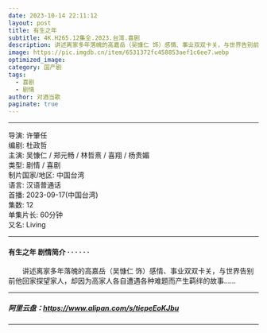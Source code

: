 ```yaml
---
date: 2023-10-14 22:11:12
layout: post
title: 有生之年
subtitle: 4K.H265.12集全.2023.台湾.喜剧
description: 讲述离家多年落魄的高嘉岳（吴慷仁 饰）感情、事业双双卡关，与世界告别前他回家探望家人，却因为高家人各自遭遇各种难题而产生羁绊的故事...
image: https://pic.imgdb.cn/item/6531372fc458853aef1c6ee7.webp
optimized_image: 
category: 国产剧
tags:
  - 喜剧
  - 剧情
author: 对酒当歌
paginate: true
---
```


---

导演: 许肇任  
编剧: 杜政哲  
主演: 吴慷仁 / 郑元畅 / 林哲熹 / 喜翔 / 杨贵媚  
类型: 剧情 / 喜剧  
制片国家/地区: 中国台湾  
语言: 汉语普通话  
首播: 2023-09-17(中国台湾)  
集数: 12  
单集片长: 60分钟  
又名: Living  

---

#### 有生之年 剧情简介 · · · · · ·

　　讲述离家多年落魄的高嘉岳（吴慷仁 饰）感情、事业双双卡关，与世界告别前他回家探望家人，却因为高家人各自遭遇各种难题而产生羁绊的故事……

---

##### 阿里云盘：<https://www.alipan.com/s/tiepeEoKJbu>

---
